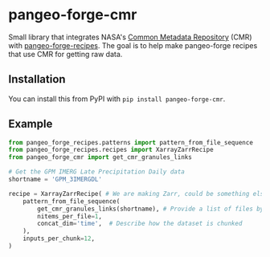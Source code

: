 # pangeo-forge-cmr

Small library that integrates NASA's [Common Metadata Repository](https://www.earthdata.nasa.gov/eosdis/science-system-description/eosdis-components/cmr)
(CMR) with [pangeo-forge-recipes](https://github.com/pangeo-forge/pangeo-forge-recipes).
The goal is to help make pangeo-forge recipes that use CMR for getting raw data.

## Installation

You can install this from PyPI with `pip install pangeo-forge-cmr`.

## Example

```python
from pangeo_forge_recipes.patterns import pattern_from_file_sequence
from pangeo_forge_recipes.recipes import XarrayZarrRecipe
from pangeo_forge_cmr import get_cmr_granules_links

# Get the GPM IMERG Late Precipitation Daily data
shortname = 'GPM_3IMERGDL'

recipe = XarrayZarrRecipe( # We are making Zarr, could be something else too
    pattern_from_file_sequence(
        get_cmr_granules_links(shortname), # Provide a list of files by querying CMR
        nitems_per_file=1,
        concat_dim='time',  # Describe how the dataset is chunked
    ),
    inputs_per_chunk=12,
)
```